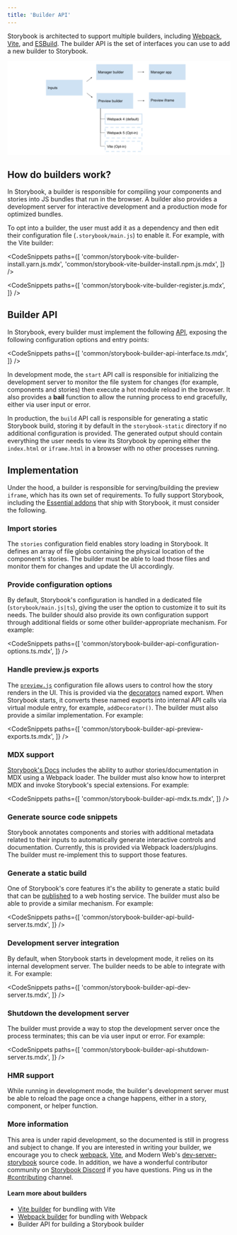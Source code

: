 ```yaml
---
title: 'Builder API'
---
```


Storybook is architected to support multiple builders, including [Webpack](https://webpack.js.org/), [Vite](https://vitejs.dev/), and [ESBuild](https://esbuild.github.io/). The builder API is the set of interfaces you can use to add a new builder to Storybook.

![Storybook builders](./storybook-builders.png)

## How do builders work?

In Storybook, a builder is responsible for compiling your components and stories into JS bundles that run in the browser. A builder also provides a development server for interactive development and a production mode for optimized bundles.

To opt into a builder, the user must add it as a dependency and then edit their configuration file (`.storybook/main.js`) to enable it. For example, with the Vite builder:

<!-- prettier-ignore-start -->

<CodeSnippets
  paths={[
    'common/storybook-vite-builder-install.yarn.js.mdx',
    'common/storybook-vite-builder-install.npm.js.mdx',
  ]}
/>

<!-- prettier-ignore-end -->

<!-- prettier-ignore-start -->

<CodeSnippets
  paths={[
    'common/storybook-vite-builder-register.js.mdx',
  ]}
/>

<!-- prettier-ignore-end -->

## Builder API

In Storybook, every builder must implement the following [API](https://github.com/storybookjs/storybook/blob/next/lib/core-common/src/types.ts#L170-L189), exposing the following configuration options and entry points:

<!-- prettier-ignore-start -->

<CodeSnippets
  paths={[
    'common/storybook-builder-api-interface.ts.mdx',
  ]}
/>

<!-- prettier-ignore-end -->

In development mode, the `start` API call is responsible for initializing the development server to monitor the file system for changes (for example, components and stories) then execute a hot module reload in the browser.
It also provides a **bail** function to allow the running process to end gracefully, either via user input or error.

In production, the `build` API call is responsible for generating a static Storybook build, storing it by default in the `storybook-static` directory if no additional configuration is provided. The generated output should contain everything the user needs to view its Storybook by opening either the `index.html` or `iframe.html` in a browser with no other processes running.

## Implementation

Under the hood, a builder is responsible for serving/building the preview `iframe`, which has its own set of requirements. To fully support Storybook, including the [Essential addons](../writing-stories/introduction.md) that ship with Storybook, it must consider the following.

### Import stories

The `stories` configuration field enables story loading in Storybook. It defines an array of file globs containing the physical location of the component's stories. The builder must be able to load those files and monitor them for changes and update the UI accordingly.

### Provide configuration options

By default, Storybook's configuration is handled in a dedicated file (`storybook/main.js|ts`), giving the user the option to customize it to suit its needs. The builder should also provide its own configuration support through additional fields or some other builder-appropriate mechanism. For example:

<!-- prettier-ignore-start -->

<CodeSnippets
  paths={[
    'common/storybook-builder-api-configuration-options.ts.mdx',
  ]}
/>

<!-- prettier-ignore-end -->

### Handle preview.js exports

The [`preview.js`](../configure/overview.md#configure-story-rendering) configuration file allows users to control how the story renders in the UI. This is provided via the [decorators](../writing-stories/decorators.md) named export. When Storybook starts, it converts these named exports into internal API calls via virtual module entry, for example, `addDecorator()`. The builder must also provide a similar implementation. For example:

<!-- prettier-ignore-start -->

<CodeSnippets
  paths={[
    'common/storybook-builder-api-preview-exports.ts.mdx',
  ]}
/>

<!-- prettier-ignore-end -->

### MDX support

[Storybook's Docs](../writing-docs/introduction.md) includes the ability to author stories/documentation in MDX using a Webpack loader. The builder must also know how to interpret MDX and invoke Storybook's special extensions. For example:

<!-- prettier-ignore-start -->

<CodeSnippets
  paths={[
    'common/storybook-builder-api-mdx.ts.mdx',
  ]}
/>

<!-- prettier-ignore-end -->

### Generate source code snippets

Storybook annotates components and stories with additional metadata related to their inputs to automatically generate interactive controls and documentation. Currently, this is provided via Webpack loaders/plugins. The builder must re-implement this to support those features.

### Generate a static build

One of Storybook's core features it's the ability to generate a static build that can be [published](../sharing/publish-storybook.md) to a web hosting service. The builder must also be able to provide a similar mechanism. For example:

<!-- prettier-ignore-start -->

<CodeSnippets
  paths={[
    'common/storybook-builder-api-build-server.ts.mdx',
  ]}
/>

<!-- prettier-ignore-end -->

### Development server integration

By default, when Storybook starts in development mode, it relies on its internal development server. The builder needs to be able to integrate with it. For example:

<!-- prettier-ignore-start -->

<CodeSnippets
  paths={[
    'common/storybook-builder-api-dev-server.ts.mdx',
  ]}
/>

<!-- prettier-ignore-end -->

### Shutdown the development server

The builder must provide a way to stop the development server once the process terminates; this can be via user input or error. For example:

<!-- prettier-ignore-start -->

<CodeSnippets
  paths={[
    'common/storybook-builder-api-shutdown-server.ts.mdx',
  ]}
/>

<!-- prettier-ignore-end -->

### HMR support

While running in development mode, the builder's development server must be able to reload the page once a change happens, either in a story, component, or helper function.

### More information

This area is under rapid development, so the documented is still in progress and subject to change. If you are interested in writing your builder, we encourage you to check [webpack](https://github.com/storybookjs/storybook/tree/next/lib/builder-webpack4), [Vite](https://github.com/storybookjs/builder-vite), and Modern Web's [dev-server-storybook](https://github.com/modernweb-dev/web/blob/master/packages/dev-server-storybook/src/serve/storybookPlugin.ts) source code. In addition, we have a wonderful contributor community on [Storybook Discord](https://discord.gg/storybook) if you have questions. Ping us in the [#contributing](https://discord.com/channels/486522875931656193/839297503446695956) channel.

#### Learn more about builders

- [Vite builder](./vite.md) for bundling with Vite
- [Webpack builder](./webpack.md) for bundling with Webpack
- Builder API for building a Storybook builder
